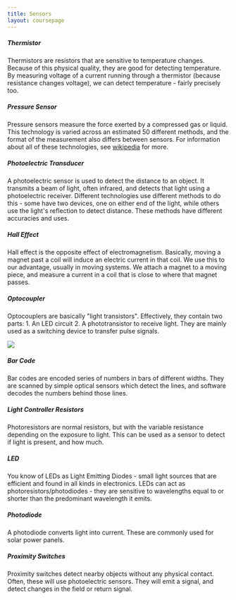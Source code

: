 ```yaml
---
title: Sensors
layout: coursepage
---
```


##### Thermistor
Thermistors are resistors that are sensitive to temperature changes. Because of this physical quality, they are good for detecting temperature. By measuring voltage of a current running through a thermistor (because resistance changes voltage), we can detect temperature - fairly precisely too.

##### Pressure Sensor
Pressure sensors measure the force exerted by a compressed gas or liquid. This technology is varied across an estimated 50 different methods, and the format of the measurement also differs between sensors. For information about all of these technologies, see [wikipedia](http://en.wikipedia.org/wiki/Pressure_sensor) for more.

##### Photoelectric Transducer
A photoelectric sensor is used to detect the distance to an object. It transmits a beam of light, often infrared, and detects that light using a photoelectric receiver. Different technologies use different methods to do this - some have two devices, one on either end of the light, while others use the light's reflection to detect distance. These methods have different accuracies and uses.

##### Hall Effect
Hall effect is the opposite effect of electromagnetism. Basically, moving a magnet past a coil will induce an electric current in that coil. We use this to our advantage, usually in moving systems. We attach a magnet to a moving piece, and measure a current in a coil that is close to where that magnet passes.

##### Optocoupler
Optocouplers are basically "light transistors". Effectively, they contain two parts: 1. An LED circuit 2. A phototransistor to receive light. They are mainly used as a switching device to transfer pulse signals.

![](http://www.renesas.com/media/products/opto/technology/usage/images/intcircuit.gif)

##### Bar Code
Bar codes are encoded series of numbers in bars of different widths. They are scanned by simple optical sensors which detect the lines, and software decodes the numbers behind those lines.

##### Light Controller Resistors
Photoresistors are normal resistors, but with the variable resistance depending on the exposure to light. This can be used as a sensor to detect if light is present, and how much.

##### LED
You know of LEDs as Light Emitting Diodes - small light sources that are efficient and found in all kinds in electronics. LEDs can act as photoresistors/photodiodes - they are sensitive to wavelengths equal to or shorter than the predominant wavelength it emits.

##### Photodiode
A photodiode converts light into current. These are commonly used for solar power panels.

##### Proximity Switches
Proximity switches detect nearby objects without any physical contact. Often, these will use photoelectric sensors. They will emit a signal, and detect changes in the field or return signal.
